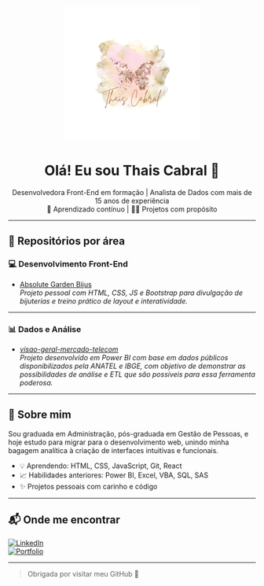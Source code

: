 <p align="center">
  <img src="/MeuLogo.png" width="275px" alt="Logo Thais Cabral">
</p>

<h1 align="center">Olá! Eu sou Thais Cabral 🦋</h1>

<p align="center">
Desenvolvedora Front-End em formação | Analista de Dados com mais de 15 anos de experiência<br>
🌱 Aprendizado contínuo | 👩‍💻 Projetos com propósito
</p>

---

## 🔷 Repositórios por área


### 💻 Desenvolvimento Front-End
- [Absolute Garden Bijus](https://github.com/Tucka-Cabral/AbsoluteGardenBijus)  
  *Projeto pessoal com HTML, CSS, JS e Bootstrap para divulgação de bijuterias e treino prático de layout e interatividade.*

---

### 📊 Dados e Análise
- *[visao-geral-mercado-telecom](https://github.com/Tucka-Cabral/visao-geral-mercado-telecom)*  
  *Projeto desenvolvido em Power BI com base em dados públicos disponibilizados pela ANATEL e IBGE, com objetivo de demonstrar as possibilidades de análise e ETL que são possíveis para essa ferramenta poderosa.*

<!--
*(Aqui você pode listar projetos com Power BI, SQL, Excel VBA ou scripts de análise.)*
-->

---

## 🌟 Sobre mim

Sou graduada em Administração, pós-graduada em Gestão de Pessoas, e hoje estudo para migrar para o desenvolvimento web, unindo minha bagagem analítica à criação de interfaces intuitivas e funcionais.

- 💡 Aprendendo: HTML, CSS, JavaScript, Git, React
- 📈 Habilidades anteriores: Power BI, Excel, VBA, SQL, SAS
- ✨ Projetos pessoais com carinho e código

---

## 📬 Onde me encontrar

[![LinkedIn](https://img.shields.io/badge/-LinkedIn-blue?logo=linkedin)](https://www.linkedin.com/in/thais-cabral1)  
[![Portfolio](https://img.shields.io/badge/-Meu%20Portf%C3%B3lio-%23c47d9d)](https://www.absolutegarden.com.br)

---

> Obrigada por visitar meu GitHub 💛

